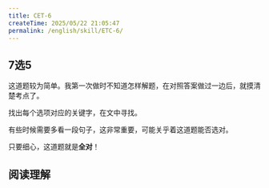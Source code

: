 ```yaml
---
title: CET-6
createTime: 2025/05/22 21:05:47
permalink: /english/skill/ETC-6/
---
```

## 7选5
这道题较为简单。我第一次做时不知道怎样解题，在对照答案做过一边后，就摸清楚考点了。

找出每个选项对应的关键字，在文中寻找。

有些时候需要多看一段句子，这非常重要，可能关乎着这道题能否选对。

只要细心，这道题就是**全对**！

## 阅读理解




